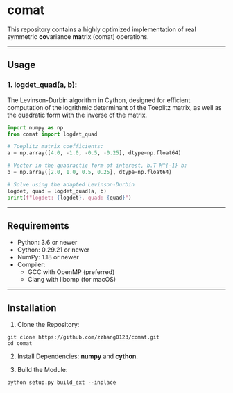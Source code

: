 # comat

This repository contains a highly optimized implementation of real symmetric **co**variance **mat**rix (comat) operations.

---
## Usage

### 1. logdet_quad(a, b):
The Levinson-Durbin algorithm in Cython, designed for efficient computation of the logrithmic determinant of the Toeplitz matrix, as well as the quadratic form with the inverse of the matrix.

```python
import numpy as np
from comat import logdet_quad

# Toeplitz matrix coefficients:
a = np.array([4.0, -1.0, -0.5, -0.25], dtype=np.float64)

# Vector in the quadractic form of interest, b.T M^{-1} b:
b = np.array([2.0, 1.0, 0.5, 0.25], dtype=np.float64)

# Solve using the adapted Levinson-Durbin
logdet, quad = logdet_quad(a, b)
print(f"logdet: {logdet}, quad: {quad}")
```


---

## Requirements
 - Python: 3.6 or newer
 - Cython: 0.29.21 or newer
 - NumPy: 1.18 or newer
 - Compiler:
	 - GCC with OpenMP (preferred)
	 - Clang with libomp (for macOS)

---

## Installation

1. Clone the Repository:
```shell
git clone https://github.com/zzhang0123/comat.git
cd comat
```
2. Install Dependencies: **numpy** and **cython**.

3. Build the Module:
```shell
python setup.py build_ext --inplace
```




